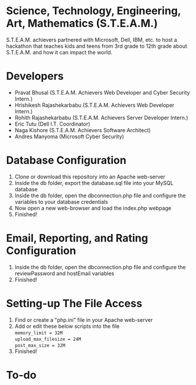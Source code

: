 # Science, Technology, Engineering, Art, Mathematics (S.T.E.A.M.)
S.T.E.A.M. achievers partnered with Microsoft, Dell, IBM, etc. to host a hackathon 
that teaches kids and teens from 3rd grade to 12th grade about 
S.T.E.A.M. and how it can impact the world.

# Developers
- Pravat Bhusal (S.T.E.A.M. Achievers Web Developer and Cyber Security Intern.)
- Hrishikesh Rajashekarbabu (S.T.E.A.M. Achievers Web Developer Intern.)
- Rohith Rajashekarbabu (S.T.E.A.M. Achievers Server Developer Intern.)
- Eric Tutu (Dell I.T. Coordinator)
- Naga Kishore (S.T.E.A.M. Achievers Software Architect)
- Andres Manyoma (Microsoft Cyber Security)

# Database Configuration
1. Clone or download this repository into an Apache web-server
2. Inside the db folder, export the database.sql file into your MySQL database 
3. Inside the db folder, open the dbconnection.php file and configure the variables to your database credentials
4. Now open a new web-browser and load the index.php webpage
5. Finished!

# Email, Reporting, and Rating Configuration
1. Inside the db folder, open the dbconnection.php file and configure the reviewPassword and hostEmail variables
2. Finished!

# Setting-up The File Access
1. Find or create a "php.ini" file in your Apache web-server
2. Add or edit these below scripts into the file  
`memory_limit = 32M`  
`upload_max_filesize = 24M`  
`post_max_size = 32M`  
3. Finished!

# To-do
